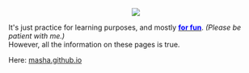 <p align="center" style="text-align: center;"><a href="https://masha.github.io" target="blank"><img src="https://github.com/mashafromche/mashafromche/blob/main/readme_Img.PNG?raw=true" /></a></p>

<p>It's just practice for learning purposes, and mostly <u><span style="color:blue;"><strong>for fun</strong></span></u>. <i>(Please be patient with me.)</i><br/>
However, all the information on these pages is true. </p>

Here: <a href="https://masha.github.io" target="blank">masha.github.io</a>
